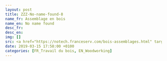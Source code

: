 ```yaml
---
layout: post
title: ZZZ-No-name-found-8
name_fr: Assemblage en bois
name_en: No name found
desc_fr: 
desc_en: 
img: []
src: <a href="https://notech.franceserv.com/bois-assemblages.html" target="new">Source</a>
date: 2019-03-15 17:58:00 +0100
categories: [FR_Travail du bois, EN_Woodworking]
---
```

